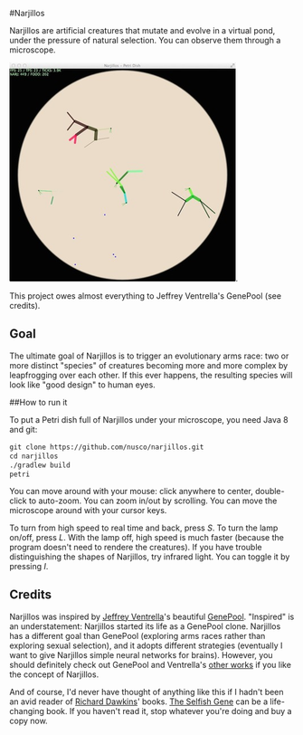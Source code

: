 #Narjillos

Narjillos are artificial creatures that mutate and evolve in a virtual pond, under the pressure of natural selection.
You can observe them through a microscope.

![Take a peek](/doc/narjillos.jpg).

This project owes almost everything to Jeffrey Ventrella's GenePool (see credits).

## Goal

The ultimate goal of Narjillos is to trigger an evolutionary arms race: two or more distinct "species" of creatures becoming more and more complex by leapfrogging over each other. If this ever happens, the resulting species will look like "good design" to human eyes.

##How to run it

To put a Petri dish full of Narjillos under your microscope, you need Java 8 and git:

    git clone https://github.com/nusco/narjillos.git
    cd narjillos
    ./gradlew build
    petri

You can move around with your mouse: click anywhere to center, double-click to auto-zoom. You can zoom in/out by scrolling. You can move the microscope around with your cursor keys.

To turn from high speed to real time and back, press *S*.
To turn the lamp on/off, press *L*. With the lamp off, high speed is much faster (because the program doesn't need to rendere the creatures).
If you have trouble distinguishing the shapes of Narjillos, try infrared light. You can toggle it by pressing *I*.

## Credits

Narjillos was inspired by [Jeffrey Ventrella](http://en.wikipedia.org/wiki/Jeffrey_Ventrella)'s beautiful [GenePool](http://www.swimbots.com). "Inspired" is an understatement: Narjillos started its life as a GenePool clone. Narjillos has a different goal than GenePool (exploring arms races rather than exploring sexual selection), and it adopts different strategies (eventually I want to give Narjillos simple neural networks for brains). However, you should definitely check out GenePool and Ventrella's [other works](http://www.ventrella.com/) if you like the concept of Narjillos.

And of course, I'd never have thought of anything like this if I hadn't been an avid reader of [Richard Dawkins](http://en.wikipedia.org/wiki/Richard_Dawkins)' books. [The Selfish Gene](http://www.amazon.com/The-Selfish-Gene-Richard-Dawkins/dp/0192860925) can be a life-changing book. If you haven't read it, stop whatever you're doing and buy a copy now.
